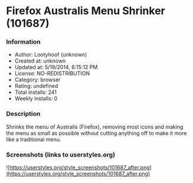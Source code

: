 # Firefox Australis Menu Shrinker (101687)

### Information
- Author: Lootyhoof (unknown)
- Created at: unknown
- Updated at: 5/19/2014, 6:15:12 PM
- License: NO-REDISTRIBUTION
- Category: browser
- Rating: undefined
- Total installs: 241
- Weekly installs: 0


### Description
Shrinks the menu of Australis (Firefox), removing most icons and making the menu as small as possible without cutting anything off to make it more like a traditional menu.


### Screenshots (links to userstyles.org)
![https://userstyles.org/style_screenshots/101687_after.png](https://userstyles.org/style_screenshots/101687_after.png)


